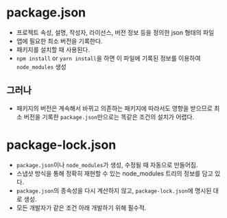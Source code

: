 # package.json
- 프로젝트 속성, 설명, 작성자, 라이선스, 버전 정보 등을 정의한 json 형태의 파일
- 앱에 필요한 최소 버전을 기록한다.
- 패키지를 설치할 때 사용된다.
- `npm install` or `yarn install`을 하면 이 파일에 기록된 정보를 이용하여 `node_modules` 생성

## 그러나
- 패키지의 버전은 계속해서 바뀌고 의존하는 패키지에 따라서도 영향을 받으므로
최소 버전을 기록한 `package.json`만으로는 똑같은 조건의 설치가 어렵다. 

# package-lock.json
- `package.json`이나 `node_modules`가 생성, 수정될 때 자동으로 만들어짐.
- 스냅샷 방식을 통해 정확히 재현할 수 있는 node_modules 트리의 정보를 담고 있다.
- `package.json`의 종속성을 다시 계산하지 않고, `package-lock.json`에 명시된 대로 생성.
- 모든 개발자가 같은 조건 아래 개발하기 위해 필수적.
